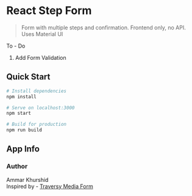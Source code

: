 # React Step Form

> Form with multiple steps and confirmation. Frontend only, no API. Uses Material UI  

To - Do   
1. Add Form Validation

## Quick Start

```bash
# Install dependencies
npm install

# Serve on localhost:3000
npm start

# Build for production
npm run build
```

## App Info

### Author

Ammar Khurshid  
Inspired by - [Traversy Media Form](https://github.com/bradtraversy/react_step_form)

